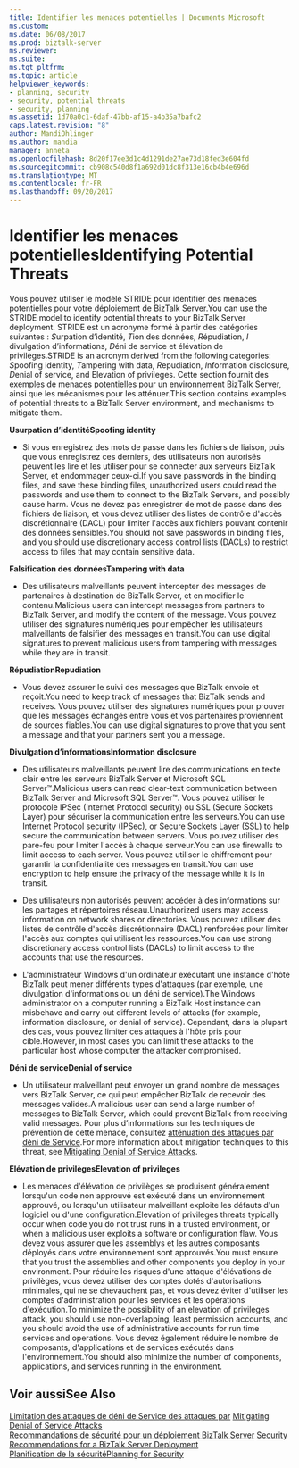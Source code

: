 ```yaml
---
title: Identifier les menaces potentielles | Documents Microsoft
ms.custom: 
ms.date: 06/08/2017
ms.prod: biztalk-server
ms.reviewer: 
ms.suite: 
ms.tgt_pltfrm: 
ms.topic: article
helpviewer_keywords:
- planning, security
- security, potential threats
- security, planning
ms.assetid: 1d70a0c1-6daf-47bb-af15-a4b35a7bafc2
caps.latest.revision: "8"
author: MandiOhlinger
ms.author: mandia
manager: anneta
ms.openlocfilehash: 8d20f17ee3d1c4d1291de27ae73d18fed3e604fd
ms.sourcegitcommit: cb908c540d8f1a692d01dc8f313e16cb4b4e696d
ms.translationtype: MT
ms.contentlocale: fr-FR
ms.lasthandoff: 09/20/2017
---
```

# <a name="identifying-potential-threats"></a><span data-ttu-id="94251-102">Identifier les menaces potentielles</span><span class="sxs-lookup"><span data-stu-id="94251-102">Identifying Potential Threats</span></span>
<span data-ttu-id="94251-103">Vous pouvez utiliser le modèle STRIDE pour identifier des menaces potentielles pour votre déploiement de BizTalk Server.</span><span class="sxs-lookup"><span data-stu-id="94251-103">You can use the STRIDE model to identify potential threats to your BizTalk Server deployment.</span></span> <span data-ttu-id="94251-104">STRIDE est un acronyme formé à partir des catégories suivantes : *S*urpation d’identité, *T*ion des données, *R*épudiation, *I* divulgation d’informations, *D*éni de service et élévation de privilèges.</span><span class="sxs-lookup"><span data-stu-id="94251-104">STRIDE is an acronym derived from the following categories: *S*poofing identity, *T*ampering with data, *R*epudiation, *I*nformation disclosure, *D*enial of service, and Elevation of privileges.</span></span> <span data-ttu-id="94251-105">Cette section fournit des exemples de menaces potentielles pour un environnement BizTalk Server, ainsi que les mécanismes pour les atténuer.</span><span class="sxs-lookup"><span data-stu-id="94251-105">This section contains examples of potential threats to a BizTalk Server environment, and mechanisms to mitigate them.</span></span>  
  
 <span data-ttu-id="94251-106">**Usurpation d’identité**</span><span class="sxs-lookup"><span data-stu-id="94251-106">**Spoofing identity**</span></span>  
  
-   <span data-ttu-id="94251-107">Si vous enregistrez des mots de passe dans les fichiers de liaison, puis que vous enregistrez ces derniers, des utilisateurs non autorisés peuvent les lire et les utiliser pour se connecter aux serveurs BizTalk Server, et endommager ceux-ci.</span><span class="sxs-lookup"><span data-stu-id="94251-107">If you save passwords in the binding files, and save these binding files, unauthorized users could read the passwords and use them to connect to the BizTalk Servers, and possibly cause harm.</span></span> <span data-ttu-id="94251-108">Vous ne devez pas enregistrer de mot de passe dans des fichiers de liaison, et vous devez utiliser des listes de contrôle d'accès discrétionnaire (DACL) pour limiter l'accès aux fichiers pouvant contenir des données sensibles.</span><span class="sxs-lookup"><span data-stu-id="94251-108">You should not save passwords in binding files, and you should use discretionary access control lists (DACLs) to restrict access to files that may contain sensitive data.</span></span>  
  
 <span data-ttu-id="94251-109">**Falsification des données**</span><span class="sxs-lookup"><span data-stu-id="94251-109">**Tampering with data**</span></span>  
  
-   <span data-ttu-id="94251-110">Des utilisateurs malveillants peuvent intercepter des messages de partenaires à destination de BizTalk Server, et en modifier le contenu.</span><span class="sxs-lookup"><span data-stu-id="94251-110">Malicious users can intercept messages from partners to BizTalk Server, and modify the content of the message.</span></span> <span data-ttu-id="94251-111">Vous pouvez utiliser des signatures numériques pour empêcher les utilisateurs malveillants de falsifier des messages en transit.</span><span class="sxs-lookup"><span data-stu-id="94251-111">You can use digital signatures to prevent malicious users from tampering with messages while they are in transit.</span></span>  
  
 <span data-ttu-id="94251-112">**Répudiation**</span><span class="sxs-lookup"><span data-stu-id="94251-112">**Repudiation**</span></span>  
  
-   <span data-ttu-id="94251-113">Vous devez assurer le suivi des messages que BizTalk envoie et reçoit.</span><span class="sxs-lookup"><span data-stu-id="94251-113">You need to keep track of messages that BizTalk sends and receives.</span></span> <span data-ttu-id="94251-114">Vous pouvez utiliser des signatures numériques pour prouver que les messages échangés entre vous et vos partenaires proviennent de sources fiables.</span><span class="sxs-lookup"><span data-stu-id="94251-114">You can use digital signatures to prove that you sent a message and that your partners sent you a message.</span></span>  
  
 <span data-ttu-id="94251-115">**Divulgation d’informations**</span><span class="sxs-lookup"><span data-stu-id="94251-115">**Information disclosure**</span></span>  
  
-   <span data-ttu-id="94251-116">Des utilisateurs malveillants peuvent lire des communications en texte clair entre les serveurs BizTalk Server et Microsoft SQL Server™.</span><span class="sxs-lookup"><span data-stu-id="94251-116">Malicious users can read clear-text communication between BizTalk Server and Microsoft SQL Server™.</span></span> <span data-ttu-id="94251-117">Vous pouvez utiliser le protocole IPSec (Internet Protocol security) ou SSL (Secure Sockets Layer) pour sécuriser la communication entre les serveurs.</span><span class="sxs-lookup"><span data-stu-id="94251-117">You can use Internet Protocol security (IPSec), or Secure Sockets Layer (SSL) to help secure the communication between servers.</span></span> <span data-ttu-id="94251-118">Vous pouvez utiliser des pare-feu pour limiter l'accès à chaque serveur.</span><span class="sxs-lookup"><span data-stu-id="94251-118">You can use firewalls to limit access to each server.</span></span> <span data-ttu-id="94251-119">Vous pouvez utiliser le chiffrement pour garantir la confidentialité des messages en transit.</span><span class="sxs-lookup"><span data-stu-id="94251-119">You can use encryption to help ensure the privacy of the message while it is in transit.</span></span>  
  
-   <span data-ttu-id="94251-120">Des utilisateurs non autorisés peuvent accéder à des informations sur les partages et répertoires réseau.</span><span class="sxs-lookup"><span data-stu-id="94251-120">Unauthorized users may access information on network shares or directories.</span></span> <span data-ttu-id="94251-121">Vous pouvez utiliser des listes de contrôle d'accès discrétionnaire (DACL) renforcées pour limiter l'accès aux comptes qui utilisent les ressources.</span><span class="sxs-lookup"><span data-stu-id="94251-121">You can use strong discretionary access control lists (DACLs) to limit access to the accounts that use the resources.</span></span>  
  
-   <span data-ttu-id="94251-122">L'administrateur Windows d'un ordinateur exécutant une instance d'hôte BizTalk peut mener différents types d'attaques (par exemple, une divulgation d'informations ou un déni de service).</span><span class="sxs-lookup"><span data-stu-id="94251-122">The Windows administrator on a computer running a BizTalk Host instance can misbehave and carry out different levels of attacks (for example, information disclosure, or denial of service).</span></span> <span data-ttu-id="94251-123">Cependant, dans la plupart des cas, vous pouvez limiter ces attaques à l'hôte pris pour cible.</span><span class="sxs-lookup"><span data-stu-id="94251-123">However, in most cases you can limit these attacks to the particular host whose computer the attacker compromised.</span></span>  
  
 <span data-ttu-id="94251-124">**Déni de service**</span><span class="sxs-lookup"><span data-stu-id="94251-124">**Denial of service**</span></span>  
  
-   <span data-ttu-id="94251-125">Un utilisateur malveillant peut envoyer un grand nombre de messages vers BizTalk Server, ce qui peut empêcher BizTalk de recevoir des messages valides.</span><span class="sxs-lookup"><span data-stu-id="94251-125">A malicious user can send a large number of messages to BizTalk Server, which could prevent BizTalk from receiving valid messages.</span></span> <span data-ttu-id="94251-126">Pour plus d’informations sur les techniques de prévention de cette menace, consultez [atténuation des attaques par déni de Service](../core/mitigating-denial-of-service-attacks.md).</span><span class="sxs-lookup"><span data-stu-id="94251-126">For more information about mitigation techniques to this threat, see [Mitigating Denial of Service Attacks](../core/mitigating-denial-of-service-attacks.md).</span></span>  
  
 <span data-ttu-id="94251-127">**Élévation de privilèges**</span><span class="sxs-lookup"><span data-stu-id="94251-127">**Elevation of privileges**</span></span>  
  
-   <span data-ttu-id="94251-128">Les menaces d'élévation de privilèges se produisent généralement lorsqu'un code non approuvé est exécuté dans un environnement approuvé, ou lorsqu'un utilisateur malveillant exploite les défauts d'un logiciel ou d'une configuration.</span><span class="sxs-lookup"><span data-stu-id="94251-128">Elevation of privileges threats typically occur when code you do not trust runs in a trusted environment, or when a malicious user exploits a software or configuration flaw.</span></span> <span data-ttu-id="94251-129">Vous devez vous assurer que les assemblys et les autres composants déployés dans votre environnement sont approuvés.</span><span class="sxs-lookup"><span data-stu-id="94251-129">You must ensure that you trust the assemblies and other components you deploy in your environment.</span></span> <span data-ttu-id="94251-130">Pour réduire les risques d'une attaque d'élévations de privilèges, vous devez utiliser des comptes dotés d'autorisations minimales, qui ne se chevauchent pas, et vous devez éviter d'utiliser les comptes d'administration pour les services et les opérations d'exécution.</span><span class="sxs-lookup"><span data-stu-id="94251-130">To minimize the possibility of an elevation of privileges attack, you should use non-overlapping, least permission accounts, and you should avoid the use of administrative accounts for run time services and operations.</span></span> <span data-ttu-id="94251-131">Vous devez également réduire le nombre de composants, d'applications et de services exécutés dans l'environnement.</span><span class="sxs-lookup"><span data-stu-id="94251-131">You should also minimize the number of components, applications, and services running in the environment.</span></span>  
  
## <a name="see-also"></a><span data-ttu-id="94251-132">Voir aussi</span><span class="sxs-lookup"><span data-stu-id="94251-132">See Also</span></span>  
 <span data-ttu-id="94251-133">[Limitation des attaques de déni de Service des attaques par](../core/mitigating-denial-of-service-attacks.md) </span><span class="sxs-lookup"><span data-stu-id="94251-133">[Mitigating Denial of Service Attacks](../core/mitigating-denial-of-service-attacks.md) </span></span>  
 <span data-ttu-id="94251-134">[Recommandations de sécurité pour un déploiement BizTalk Server](../core/security-recommendations-for-a-biztalk-server-deployment.md) </span><span class="sxs-lookup"><span data-stu-id="94251-134">[Security Recommendations for a BizTalk Server Deployment](../core/security-recommendations-for-a-biztalk-server-deployment.md) </span></span>  
 [<span data-ttu-id="94251-135">Planification de la sécurité</span><span class="sxs-lookup"><span data-stu-id="94251-135">Planning for Security</span></span>](../core/planning-for-security.md)